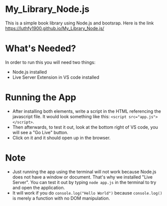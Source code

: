 # My_Library_Node.js
This is a simple book library using Node.js and bootsrap. Here is the link https://luthfy1900.github.io/My_Library_Node.js/

# What's Needed?
In order to run this you will need two things:
* Node.js installed
* Live Server Extension in VS code installed

# Running the App
* After installing both elements, write a script in the HTML referencing the javascript file. It would look something like this:
```<script src="app.js"></script>```.
* Then afterwards, to test it out, look at the bottom right of VS code, you will see a "Go Live" button.
* Click on it and it should open up in the browser.

# Note
* Just running the app using the terminal will not work because Node.js does not have a window or document. That's why we installed "Live Server". You can test it out by typing ```node app.js``` in the terminal to try and open the application.
* It will work if you do ```console.log("Hello World")``` because ```console.log()``` is merely a function with no DOM manipulation.
